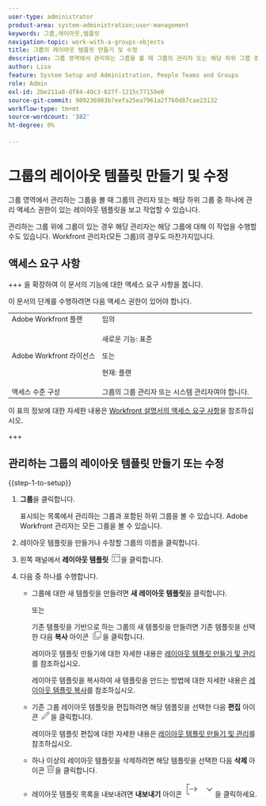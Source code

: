 ```yaml
---
user-type: administrator
product-area: system-administration;user-management
keywords: 그룹,레이아웃,템플릿
navigation-topic: work-with-a-groups-objects
title: 그룹의 레이아웃 템플릿 만들기 및 수정
description: 그룹 영역에서 관리하는 그룹을 볼 때 그룹의 관리자 또는 해당 하위 그룹 중 하나에 관리 액세스 권한이 있는 레이아웃 템플릿을 보고 작업할 수 있습니다.
author: Lisa
feature: System Setup and Administration, People Teams and Groups
role: Admin
exl-id: 2be211a8-df84-49c3-827f-1215c77159e0
source-git-commit: 909236983b7eefa25ea7961a2f760d87cae23132
workflow-type: tm+mt
source-wordcount: '382'
ht-degree: 0%

---
```


# 그룹의 레이아웃 템플릿 만들기 및 수정

그룹 영역에서 관리하는 그룹을 볼 때 그룹의 관리자 또는 해당 하위 그룹 중 하나에 관리 액세스 권한이 있는 레이아웃 템플릿을 보고 작업할 수 있습니다.

관리하는 그룹 위에 그룹이 있는 경우 해당 관리자는 해당 그룹에 대해 이 작업을 수행할 수도 있습니다. Workfront 관리자(모든 그룹)의 경우도 마찬가지입니다.

## 액세스 요구 사항

+++ 을 확장하여 이 문서의 기능에 대한 액세스 요구 사항을 봅니다.

이 문서의 단계를 수행하려면 다음 액세스 권한이 있어야 합니다.

<table style="table-layout:auto"> 
 <col> 
 <col> 
 <tbody> 
  <tr> 
   <td role="rowheader">Adobe Workfront 플랜</td> 
   <td>임의</td> 
  </tr> 
  <tr> 
   <td role="rowheader">Adobe Workfront 라이선스</td>
   <td><p>새로운 기능: 표준</p>
       <p>또는</p>
       <p>현재: 플랜</p></td>
  <tr> 
   <td role="rowheader">액세스 수준 구성</td> 
   <td>그룹의 그룹 관리자 또는 시스템 관리자여야 합니다.</td>
  </tr>
  </tr> 
 </tbody> 
</table>

이 표의 정보에 대한 자세한 내용은 [Workfront 설명서의 액세스 요구 사항](/help/quicksilver/administration-and-setup/add-users/access-levels-and-object-permissions/access-level-requirements-in-documentation.md)을 참조하십시오.

+++

## 관리하는 그룹의 레이아웃 템플릿 만들기 또는 수정

{{step-1-to-setup}}

1. **그룹**&#x200B;을 클릭합니다.

   표시되는 목록에서 관리하는 그룹과 포함된 하위 그룹을 볼 수 있습니다. Adobe Workfront 관리자는 모든 그룹을 볼 수 있습니다.

1. 레이아웃 템플릿을 만들거나 수정할 그룹의 이름을 클릭합니다.
1. 왼쪽 패널에서 **레이아웃 템플릿** ![레이아웃 템플릿 아이콘](assets/layout-templates-icon.png)을 클릭합니다.

1. 다음 중 하나를 수행합니다.

   * 그룹에 대한 새 템플릿을 만들려면 **새 레이아웃 템플릿**&#x200B;을 클릭합니다.

     또는

     기존 템플릿을 기반으로 하는 그룹의 새 템플릿을 만들려면 기존 템플릿을 선택한 다음 **복사** 아이콘 ![복사 아이콘](assets/copy-icon.png)을 클릭합니다.

     레이아웃 템플릿 만들기에 대한 자세한 내용은 [레이아웃 템플릿 만들기 및 관리](../../../administration-and-setup/customize-workfront/use-layout-templates/create-and-manage-layout-templates.md)를 참조하십시오.

     레이아웃 템플릿을 복사하여 새 템플릿을 만드는 방법에 대한 자세한 내용은 [레이아웃 템플릿 복사](../../../administration-and-setup/customize-workfront/use-layout-templates/copy-a-layout-template.md)를 참조하십시오.

   * 기존 그룹 레이아웃 템플릿을 편집하려면 해당 템플릿을 선택한 다음 **편집** 아이콘 ![편집 아이콘](assets/edit-icon.png)을 클릭합니다.

     레이아웃 템플릿 편집에 대한 자세한 내용은 [레이아웃 템플릿 만들기 및 관리](../../../administration-and-setup/customize-workfront/use-layout-templates/create-and-manage-layout-templates.md)를 참조하십시오.

   * 하나 이상의 레이아웃 템플릿을 삭제하려면 해당 템플릿을 선택한 다음 **삭제** 아이콘 ![삭제 아이콘](assets/delete.png)을 클릭합니다.
   * 레이아웃 템플릿 목록을 내보내려면 **내보내기** 아이콘 ![내보내기 아이콘](assets/export-icon.png)을 클릭하세요.
